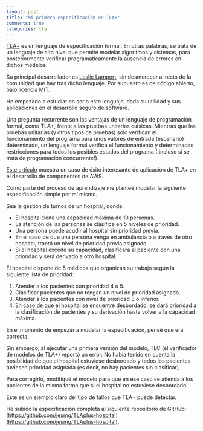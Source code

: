 ```yaml
---
layout: post
title: "Mi primera especificación en TLA+"
comments: true
categories: tla
---
```


[TLA+](https://lamport.azurewebsites.net/tla/tla.html) es un lenguaje de especificación formal. En otras palabras, se trata de un lenguaje de alto nivel que permite modelar algoritmos y sistemas, para posteriormente verificar programáticamente la ausencia de errores en dichos modelos.

Su principal desarrollador es [Leslie Lamport](https://es.wikipedia.org/wiki/Leslie_Lamport), sin desmerecer al resto de la comunidad que hay tras dicho lenguaje. Por supuesto es de código abierto, bajo licencia MIT. 

He empezado a estudiar en serio este lenguaje, dada su utilidad y sus aplicaciones en el desarrollo seguro de software.

Una pregunta recurrente son las ventajas de un lenguaje de programación formal, como TLA+, frente a las pruebas unitarias clásicas.
Mientras que las pruebas unitarias (y otros tipos de pruebas) solo verifican el funcionamiento del programa para unos valores de entrada (escenario) determinado, un lenguaje formal verifica el funcionamiento y determinadas restricciones para todos los posibles estados del programa (¡incluso si se trata de programación concurrente!).

[Este artículo](https://lamport.azurewebsites.net/tla/formal-methods-amazon.pdf) muestra un caso de éxito interesante de aplicación de TLA+ en el desarrollo de componentes de AWS.

Como parte del proceso de aprendizaje me planteé modelar la siguiente especificación simple por mí mismo.

Sea la gestión de turnos de un hospital, donde:
- El hospital tiene una capacidad máxima de 10 personas.
- La atención de las personas se clasifica en 5 niveles de prioridad.
- Una persona puede acudir al hospital sin prioridad previa.
- En el caso de que una persona venga en ambulancia o a través de otro hospital, traerá un nivel de prioridad previa asignado.
- Si el hospital excede su capacidad, clasificará al paciente con una prioridad y será derivado a otro hospital.

El hospital dispone de 5 médicos que organizan su trabajo según la siguiente lista de prioridad:
1. Atender a los pacientes con prioridad 4 o 5.
2. Clasificar pacientes que no tengan un nivel de prioridad asignado.
3. Atender a los pacientes con nivel de prioridad 3 o inferior.
4. En caso de que el hospital se encuentre desbordado, se dará prioridad a la clasificación de pacientes y su derivación hasta volver a la capacidad máxima.

En el momento de empezar a modelar la especificación, pensé que era correcta.

Sin embargo, al ejecutar una primera versión del modelo, TLC (el verificador de modelos de TLA+) reportó un error.
No había tenido en cuenta la posibilidad de que el hospital estuviese desbordado y todos los pacientes tuviesen prioridad asignada (es decir, no hay pacientes sin clasificar).

Para corregirlo, modifiqué el modelo para que en ese caso se atienda a los pacientes de la misma forma que si el hospital no estuviese desbordado.

Este es un ejemplo claro del tipo de fallos que TLA+ puede detectar.

He subido la especificación completa al siguiente repositorio de GitHub: [https://github.com/jesmg/TLAplus-hospital](https://github.com/jesmg/TLAplus-hospital).
